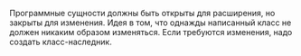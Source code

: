Программные сущности должны быть открыты для расширения, но закрыты для изменения.
Идея в том, что однажды написанный класс не должен никаким образом изменяться. Если требуются изменения, надо создать класс-наследник.
